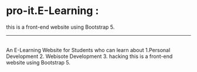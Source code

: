 # pro-it.E-Learning : 
this is a front-end website using Bootstrap 5.
<hr> <br>
An E-Learning Website for Students who can learn about 
1.Personal Development
2. Webisote Development 
3. hacking 
this is a front-end website using Bootstrap 5.
